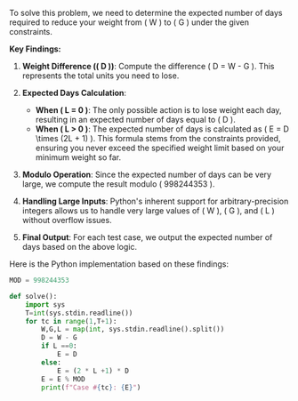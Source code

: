 To solve this problem, we need to determine the expected number of days required to reduce your weight from \( W \) to \( G \) under the given constraints.

**Key Findings:**

1. **Weight Difference (\( D \))**: Compute the difference \( D = W - G \). This represents the total units you need to lose.

2. **Expected Days Calculation**:
   - **When \( L = 0 \)**: The only possible action is to lose weight each day, resulting in an expected number of days equal to \( D \).
   - **When \( L > 0 \)**: The expected number of days is calculated as \( E = D \times (2L + 1) \). This formula stems from the constraints provided, ensuring you never exceed the specified weight limit based on your minimum weight so far.

3. **Modulo Operation**: Since the expected number of days can be very large, we compute the result modulo \( 998244353 \).

4. **Handling Large Inputs**: Python's inherent support for arbitrary-precision integers allows us to handle very large values of \( W \), \( G \), and \( L \) without overflow issues.

5. **Final Output**: For each test case, we output the expected number of days based on the above logic.

Here is the Python implementation based on these findings:

```python
MOD = 998244353

def solve():
    import sys
    T=int(sys.stdin.readline())
    for tc in range(1,T+1):
        W,G,L = map(int, sys.stdin.readline().split())
        D = W - G
        if L ==0:
            E = D
        else:
            E = (2 * L +1) * D
        E = E % MOD
        print(f"Case #{tc}: {E}")
```
